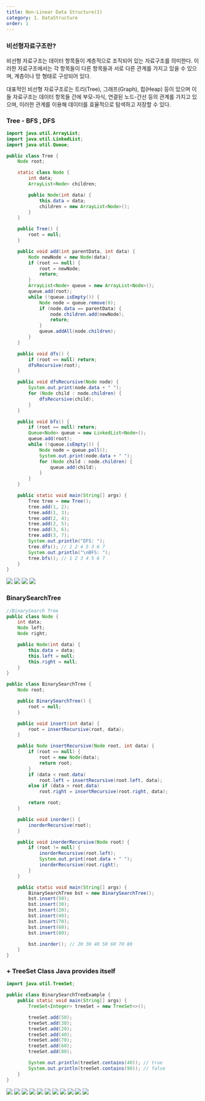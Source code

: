 ```yaml
---
title: Non-Linear Data Structure(1)
category: 1. DataStructure
order: 1
---
```

### 비선형자료구조란? 

비선형 자료구조는 데이터 항목들이 계층적으로 조직되어 있는 자료구조를 의미한다. 이러한 자료구조에서는 각 항목들이 다른 항목들과 서로 다른 관계를 가지고 있을 수 있으며, 계층이나 망 형태로 구성되어 있다.

대표적인 비선형 자료구조로는 트리(Tree), 그래프(Graph), 힙(Heap) 등이 있으며 이들 자료구조는 데이터 항목들 간에 부모-자식, 연결된 노드-간선 등의 관계를 가지고 있으며, 이러한 관계를 이용해 데이터를 효율적으로 탐색하고 저장할 수 있다.


### Tree - BFS ,  DFS
~~~java
import java.util.ArrayList;
import java.util.LinkedList;
import java.util.Queue;

public class Tree {
    Node root;

    static class Node {
        int data;
        ArrayList<Node> children;

        public Node(int data) {
            this.data = data;
            children = new ArrayList<Node>();
        }
    }

    public Tree() {
        root = null;
    }

    public void add(int parentData, int data) {
        Node newNode = new Node(data);
        if (root == null) {
            root = newNode;
            return;
        }
        ArrayList<Node> queue = new ArrayList<Node>();
        queue.add(root);
        while (!queue.isEmpty()) {
            Node node = queue.remove(0);
            if (node.data == parentData) {
                node.children.add(newNode);
                return;
            }
            queue.addAll(node.children);
        }
    }

    public void dfs() {
        if (root == null) return;
        dfsRecursive(root);
    }

    public void dfsRecursive(Node node) {
        System.out.print(node.data + " ");
        for (Node child : node.children) {
            dfsRecursive(child);
        }
    }

    public void bfs() {
        if (root == null) return;
        Queue<Node> queue = new LinkedList<Node>();
        queue.add(root);
        while (!queue.isEmpty()) {
            Node node = queue.poll();
            System.out.print(node.data + " ");
            for (Node child : node.children) {
                queue.add(child);
            }
        }
    }

    public static void main(String[] args) {
        Tree tree = new Tree();
        tree.add(1, 2);
        tree.add(1, 3);
        tree.add(2, 4);
        tree.add(2, 5);
        tree.add(3, 6);
        tree.add(3, 7);
        System.out.println("DFS: ");
        tree.dfs(); // 1 2 4 5 3 6 7
        System.out.println("\nBFS: ");
        tree.bfs(); // 1 2 3 4 5 6 7
    }
}

~~~

![](https://ifh.cc/g/Wbr0QB.jpg)
![](https://ifh.cc/g/l3x6fm.jpg)
![](https://ifh.cc/g/vHJ1xH.jpg)
![](https://ifh.cc/g/yolPZX.jpg)




### BinarySearchTree
~~~java
//BinarySearch Tree 
public class Node {
    int data;
    Node left;
    Node right;

    public Node(int data) {
        this.data = data;
        this.left = null;
        this.right = null;
    }
}

public class BinarySearchTree {
    Node root;

    public BinarySearchTree() {
        root = null;
    }

    public void insert(int data) {
        root = insertRecursive(root, data);
    }

    public Node insertRecursive(Node root, int data) {
        if (root == null) {
            root = new Node(data);
            return root;
        }
        if (data < root.data)
            root.left = insertRecursive(root.left, data);
        else if (data > root.data)
            root.right = insertRecursive(root.right, data);

        return root;
    }

    public void inorder() {
        inorderRecursive(root);
    }

    public void inorderRecursive(Node root) {
        if (root != null) {
            inorderRecursive(root.left);
            System.out.print(root.data + " ");
            inorderRecursive(root.right);
        }
    }

    public static void main(String[] args) {
        BinarySearchTree bst = new BinarySearchTree();
        bst.insert(50);
        bst.insert(30);
        bst.insert(20);
        bst.insert(40);
        bst.insert(70);
        bst.insert(60);
        bst.insert(80);

        bst.inorder(); // 20 30 40 50 60 70 80
    }
}
~~~
### + TreeSet Class Java provides itself
~~~java
import java.util.TreeSet;

public class BinarySearchTreeExample {
    public static void main(String[] args) {
        TreeSet<Integer> treeSet = new TreeSet<>();

        treeSet.add(50);
        treeSet.add(30);
        treeSet.add(20);
        treeSet.add(40);
        treeSet.add(70);
        treeSet.add(60);
        treeSet.add(80);

        System.out.println(treeSet.contains(40)); // true
        System.out.println(treeSet.contains(90)); // false
    }
}
~~~
![](https://ifh.cc/g/KxTy0y.jpg)
![](https://ifh.cc/g/kOSrMM.jpg)
![](https://ifh.cc/g/QjcVRd.jpg)
![](https://ifh.cc/g/DhGJDa.jpg)
![](https://ifh.cc/g/m0WSLL.jpg)
![](https://ifh.cc/g/VXtYp3.jpg)
![](https://ifh.cc/g/QwaoR6.jpg)
![](https://ifh.cc/g/VXtYp3.jpg)
![](https://ifh.cc/g/VXtYp3.jpg)
![](https://ifh.cc/g/VXtYp3.jpg)
![](https://ifh.cc/g/VXtYp3.jpg)
